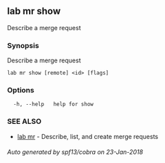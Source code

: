 ## lab mr show

Describe a merge request

### Synopsis


Describe a merge request

```
lab mr show [remote] <id> [flags]
```

### Options

```
  -h, --help   help for show
```

### SEE ALSO
* [lab mr](lab_mr.md)	 - Describe, list, and create merge requests

###### Auto generated by spf13/cobra on 23-Jan-2018
